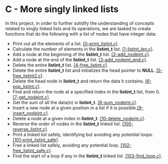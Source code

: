 # C - More singly linked lists
In this project, in order to further solidify the understanding of concepts related to singly linked lists and its operations, we are tasked to create functions that do the following with a list of nodes that have integer data:
* Print out all the elements of a list. [\[0-print_listint.c\]](https://github.com/chee-zaram/alx-low_level_programming/blob/main/0x13-more_singly_linked_lists/0-print_listint.c).
* Calculate the number of elements in the **listint_t** list. [\[1-listint_len.c\]](https://github.com/chee-zaram/alx-low_level_programming/blob/main/0x13-more_singly_linked_lists/1-listint_len.c).
* Add a node at the beginning of the **listint_t** list. [\[2-add_nodeint.c\]](https://github.com/chee-zaram/alx-low_level_programming/blob/main/0x13-more_singly_linked_lists/2-add_nodeint.c).
* Add a node at the end of the **listint_t** list. [\[3-add_nodeint_end.c\]](https://github.com/chee-zaram/alx-low_level_programming/blob/main/0x13-more_singly_linked_lists/3-add_nodeint_end.c).
* Delete the entire **listint_t** list. [\[4-free_listint.c\]](https://github.com/chee-zaram/alx-low_level_programming/blob/main/0x13-more_singly_linked_lists/4-free_listint.c).
* Delete the entire **listint_t** list and initializes the head pointer to **NULL**. [\[5-free_listint2.c\]](https://github.com/chee-zaram/alx-low_level_programming/blob/main/0x13-more_singly_linked_lists/5-free_listint2.c).
* Delete the head node in **listint_t** and return the data it contains. [\[6-pop_listint.c\]](https://github.com/chee-zaram/alx-low_level_programming/blob/main/0x13-more_singly_linked_lists/6-pop_listint.c).
* Find and return the node at a specified index in the **listint_t** list, from 0.[\[7-get_nodeint.c\]](https://github.com/chee-zaram/alx-low_level_programming/blob/main/0x13-more_singly_linked_lists/7-get_nodeint.c).
* Get the sum of all the data(n) in **listint_t**. [\[8-sum_nodeint.c\]](https://github.com/chee-zaram/alx-low_level_programming/blob/main/0x13-more_singly_linked_lists/8-sum_listint.c).
* Insert a new node at a given position in a list if it is possible.[\[9-insert_nodeint.c\]](https://github.com/chee-zaram/alx-low_level_programming/blob/main/0x13-more_singly_linked_lists/9-insert_nodeint.c).
* Delete a node at a given index in **listint_t**. [\[10-delete_nodeint.c\]](https://github.com/chee-zaram/alx-low_level_programming/blob/main/0x13-more_singly_linked_lists/10-delete_nodeint.c).
* Reverse the order of nodes in the **listint_t** linked list. [\[100-reverse_listint.c\]](https://github.com/chee-zaram/alx-low_level_programming/blob/main/0x13-more_singly_linked_lists/100-reverse_listint.c).
* Print a linked list safely, identifying but avoiding any potential loops. [\[101-print_listint_safe\]](https://github.com/chee-zaram/alx-low_level_programming/blob/main/0x13-more_singly_linked_lists/101-print_listint_safe.c).
* Free a linked list safely, avoiding any potential loop. [\[102-free_listint_safe.c\]](https://github.com/chee-zaram/alx-low_level_programming/blob/main/0x13-more_singly_linked_lists/102-free_listint_safe.c).
* Find the start of a loop if any in the **listint_t** linked list. [\[103-find_loop.c\]](https://github.com/chee-zaram/alx-low_level_programming/blob/main/0x13-more_singly_linked_lists/103-find_loop.c).
